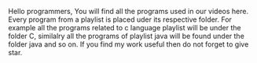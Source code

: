 Hello programmers,
You will find all the programs used in our videos here.
Every program from a playlist is placed uder its respective folder.
For example all the programs related to c language playlist will be under the folder C, similalry all the programs of playlist java will be found under the folder java and so on.
If you find my work useful then do not forget to give star.
